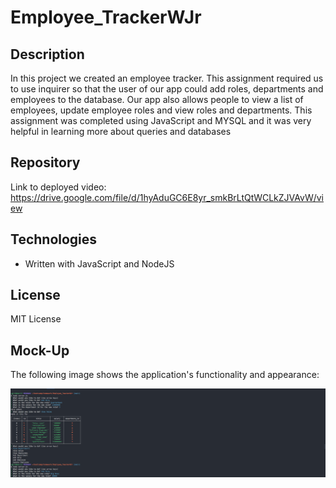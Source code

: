 # Employee_TrackerWJr

## Description

In this project we created an employee tracker. This assignment required us to use inquirer so that the user of our app could add roles, departments and employees to the database. Our app also allows people to view a list of employees, update employee roles and view roles and departments. This assignment was completed using JavaScript and MYSQL and it was very helpful in learning more about queries and databases
## Repository

Link to deployed video: https://drive.google.com/file/d/1hyAduGC6E8yr_smkBrLtQtWCLkZJVAvW/view

## Technologies

- Written with JavaScript and NodeJS

## License

MIT License

## Mock-Up

The following image shows the application's functionality and appearance:

![This app creates an Employee Database.](./Images/EmployeeDatabase.png)

